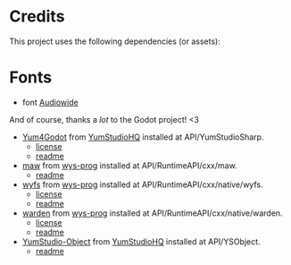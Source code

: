 # Credits

This project uses the following dependencies (or assets):


# Fonts
- font [Audiowide](licenses/Audiowide/LICENSE.md)

And of course, thanks a *lot* to the Godot project! <3
- [Yum4Godot](https://github.com/YumStudioHQ/Yum4Godot.git) from [YumStudioHQ](https://github.com/YumStudioHQ) installed at API/YumStudioSharp.
	- [license](API/YumStudioSharp/LICENSE.md)
	- [readme](API/YumStudioSharp/README.md)
- [maw](https://github.com/wys-prog/maw.git) from [wys-prog](https://github.com/wys-prog) installed at API/RuntimeAPI/cxx/maw.
	- [readme](API/RuntimeAPI/cxx/maw/README.md)
- [wyfs](https://github.com/wys-prog/wyfs.git) from [wys-prog](https://github.com/wys-prog) installed at API/RuntimeAPI/cxx/native/wyfs.
	- [license](API/RuntimeAPI/cxx/native/wyfs/LICENSE.md)
	- [readme](API/RuntimeAPI/cxx/native/wyfs/README.md)
- [warden](https://github.com/wys-prog/warden.git) from [wys-prog](https://github.com/wys-prog) installed at API/RuntimeAPI/cxx/native/warden.
	- [license](API/RuntimeAPI/cxx/native/warden/LICENSE.md)
	- [readme](API/RuntimeAPI/cxx/native/warden/README.md)
- [YumStudio-Object](https://github.com/YumStudioHQ/YumStudio-Object.git) from [YumStudioHQ](https://github.com/YumStudioHQ) installed at API/YSObject.
	- [readme](API/YSObject/README.md)
